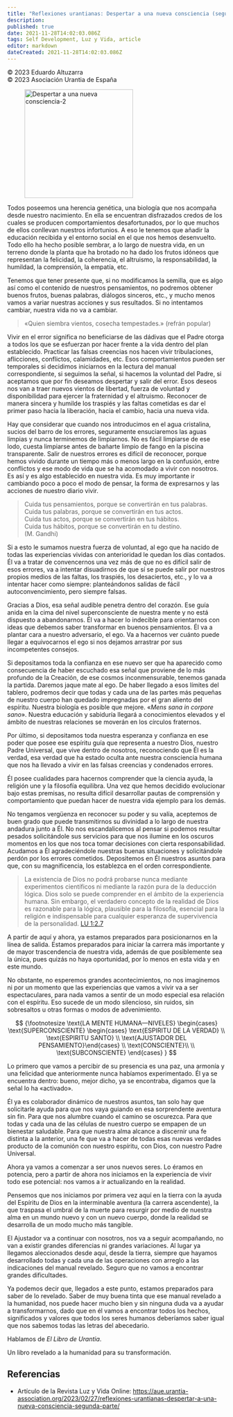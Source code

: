 ```yaml
---
title: "Reflexiones urantianas: Despertar a una nueva consciencia (segunda parte)"
description: 
published: true
date: 2021-11-28T14:02:03.086Z
tags: Self Development, Luz y Vida, article
editor: markdown
dateCreated: 2021-11-28T14:02:03.086Z
---
```


<p class="v-card v-sheet theme--light grey lighten-3 px-2">© 2023 Eduardo Altuzarra<br>© 2023 Asociación Urantia de España</p>

<figure id="Figure_1" class="image urantiapedia image-style-align-left">
<img src="../../../output/wikijs/image/article/Luz_y_Vida/LyV_2023_03/De-la-materia-al-espiritu.png" alt="Despertar a una nueva consciencia-2" width="250">
</figure>

Todos poseemos una herencia genética, una biología que nos acompaña desde nuestro nacimiento. En ella se encuentran disfrazados credos de los cuales se producen comportamientos desafortunados, por lo que muchos de ellos conllevan nuestros infortunios. A eso le tenemos que añadir la educación recibida y el entorno social en el que nos hemos desenvuelto. Todo ello ha hecho posible sembrar, a lo largo de nuestra vida, en un terreno donde la planta que ha brotado no ha dado los frutos idóneos que representan la felicidad, la coherencia, el altruismo, la responsabilidad, la humildad, la comprensión, la empatía, etc.

Tenemos que tener presente que, si no modificamos la semilla, que es algo así como el contenido de nuestros pensamientos, no podremos obtener buenos frutos, buenas palabras, diálogos sinceros, etc., y mucho menos vamos a variar nuestras acciones y sus resultados. Si no intentamos cambiar, nuestra vida no va a cambiar.

> «Quien siembra vientos, cosecha tempestades.» (refrán popular)

Vivir en el error significa no beneficiarse de las dádivas que el Padre otorga a todos los que se esfuerzan por hacer frente a la vida dentro del plan establecido. Practicar las falsas creencias nos hacen vivir tribulaciones, aflicciones, conflictos, calamidades, etc. Esos comportamientos pueden ser temporales si decidimos iniciarnos en la lectura del manual correspondiente, si seguimos la señal, si hacemos la voluntad del Padre, si aceptamos que por fin deseamos despertar y salir del error. Esos deseos nos van a traer nuevos vientos de libertad, fuerza de voluntad y disponibilidad para ejercer la fraternidad y el altruismo. Reconocer de manera sincera y humilde los traspiés y las faltas cometidas es dar el primer paso hacia la liberación, hacia el cambio, hacia una nueva vida.

Hay que considerar que cuando nos introducimos en el agua cristalina, sucios del barro de los errores, seguramente ensuciaremos las aguas limpias y nunca terminemos de limpiarnos. No es fácil limpiarse de ese lodo, cuesta limpiarse antes de bañarte limpio de fango en la piscina transparente. Salir de nuestros errores es difícil de reconocer, porque hemos vivido durante un tiempo más o menos largo en la confusión, entre conflictos y ese modo de vida que se ha acomodado a vivir con nosotros. Es así y es algo establecido en nuestra vida. Es muy importante ir cambiando poco a poco el modo de pensar, la forma de expresarnos y las acciones de nuestro diario vivir.

> Cuida tus pensamientos, porque se convertirán en tus palabras.  
> Cuida tus palabras, porque se convertirán en tus actos.  
> Cuida tus actos, porque se convertirán en tus hábitos.  
> Cuida tus hábitos, porque se convertirán en tu destino.  
> (M. Gandhi)

Si a esto le sumamos nuestra fuerza de voluntad, al ego que ha nacido de todas las experiencias vividas con anterioridad le quedan los días contados. Él va a tratar de convencernos una vez más de que no es difícil salir de esos errores, va a intentar disuadirnos de que sí se puede salir por nuestros propios medios de las faltas, los traspiés, los desaciertos, etc., y lo va a intentar hacer como siempre: planteándonos salidas de fácil autoconvencimiento, pero siempre falsas.

Gracias a Dios, esa señal audible penetra dentro del corazón. Ese guía anida en la cima del nivel superconsciente de nuestra mente y no está dispuesto a abandonarnos. Él va a hacer lo indecible para orientarnos con ideas que debemos saber transformar en buenos pensamientos. Él va a plantar cara a nuestro adversario, el ego. Va a hacernos ver cuánto puede llegar a equivocarnos el ego si nos dejamos arrastrar por sus incompetentes consejos.

Si depositamos toda la confianza en ese nuevo ser que ha aparecido como consecuencia de haber escuchado esa señal que proviene de lo más profundo de la Creación, de ese cosmos inconmensurable, tenemos ganada la partida. Daremos jaque mate al ego. De haber llegado a esos límites del tablero, podremos decir que todas y cada una de las partes más pequeñas de nuestro cuerpo han quedado impregnadas por el gran aliento del espíritu. Nuestra biología es posible que mejore. «_Mens sana in corpore sano_». Nuestra educación y sabiduría llegará a conocimientos elevados y el ámbito de nuestras relaciones se moverán en los círculos fraternos.

Por último, si depositamos toda nuestra esperanza y confianza en ese poder que posee ese espíritu guía que representa a nuestro Dios, nuestro Padre Universal, que vive dentro de nosotros, reconociendo que Él es la verdad, esa verdad que ha estado oculta ante nuestra consciencia humana que nos ha llevado a vivir en las falsas creencias y condenados errores.

Él posee cualidades para hacernos comprender que la ciencia ayuda, la religión une y la filosofía equilibra. Una vez que hemos decidido evolucionar bajo estas premisas, no resulta difícil desarrollar pautas de comprensión y comportamiento que puedan hacer de nuestra vida ejemplo para los demás.

No tengamos vergüenza en reconocer su poder y su valía, aceptemos de buen grado que puede transmitirnos su divinidad a lo largo de nuestra andadura junto a Él. No nos escandalicemos al pensar si podemos resultar pesados solicitándole sus servicios para que nos ilumine en los oscuros momentos en los que nos toca tomar decisiones con cierta responsabilidad. Acudamos a Él agradeciéndole nuestras buenas situaciones y solicitándole perdón por los errores cometidos. Depositemos en Él nuestros asuntos para que, con su magnificencia, los establezca en el orden correspondiente.

> La existencia de Dios no podrá probarse nunca mediante experimentos científicos ni mediante la razón pura de la deducción lógica. Dios solo se puede comprender en el ámbito de la experiencia humana. Sin embargo, el verdadero concepto de la realidad de Dios es razonable para la lógica, plausible para la filosofía, esencial para la religión e indispensable para cualquier esperanza de supervivencia de la personalidad. [LU 1:2.7](/es/The_Urantia_Book/1#p2_7)

A partir de aquí y ahora, ya estamos preparados para posicionarnos en la línea de salida. Estamos preparados para iniciar la carrera más importante y de mayor trascendencia de nuestra vida, además de que posiblemente sea la única, pues quizás no haya oportunidad, por lo menos en esta vida y en este mundo.

No obstante, no esperemos grandes acontecimientos, no nos imaginemos ni por un momento que las experiencias que vamos a vivir va a ser espectaculares, para nada vamos a sentir de un modo especial esa relación con el espíritu. Eso sucede de un modo silencioso, sin ruidos, sin sobresaltos u otras formas o modos de advenimiento.

$$
{\footnotesize
\text{LA MENTE HUMANA—NIVELES} 
\begin{cases}
\text{SUPERCONSCIENTE} \begin{cases} \text{ESPIRITU DE LA VERDAD} \\ \text{ESPIRITU SANTO} \\ \text{AJUSTADOR DEL PENSAMIENTO}\end{cases} \\
\text{CONSCIENTE}\\ \\
\text{SUBCONSCIENTE}
\end{cases}
}
$$

Lo primero que vamos a percibir de su presencia es una paz, una armonía y una felicidad que anteriormente nunca habíamos experimentado. Él ya se encuentra dentro: bueno, mejor dicho, ya se encontraba, digamos que la señal lo ha «activado».

Él ya es colaborador dinámico de nuestros asuntos, tan solo hay que solicitarle ayuda para que nos vaya guiando en esa sorprendente aventura sin fin. Para que nos alumbre cuando el camino se oscurezca. Para que todas y cada una de las células de nuestro cuerpo se empapen de un bienestar saludable. Para que nuestra alma alcance a discernir una fe distinta a la anterior, una fe que va a hacer de todas esas nuevas verdades producto de la comunión con nuestro espíritu, con Dios, con nuestro Padre Universal.

Ahora ya vamos a comenzar a ser unos nuevos seres. Lo éramos en potencia, pero a partir de ahora nos iniciamos en la experiencia de vivir todo ese potencial: nos vamos a ir actualizando en la realidad.

Pensemos que nos iniciamos por primera vez aquí en la tierra con la ayuda del Espíritu de Dios en la interminable aventura (la carrera ascendente), la que traspasa el umbral de la muerte para resurgir por medio de nuestra alma en un mundo nuevo y con un nuevo cuerpo, donde la realidad se desarrolla de un modo mucho más tangible.

El Ajustador va a continuar con nosotros, nos va a seguir acompañando, no van a existir grandes diferencias ni grandes variaciones. Al lugar ya llegamos aleccionados desde aquí, desde la tierra, siempre que hayamos desarrollado todas y cada una de las operaciones con arreglo a las indicaciones del manual revelado. Seguro que no vamos a encontrar grandes dificultades.

Ya podemos decir que, llegados a este punto, estamos preparados para saber de lo revelado. Saber de muy buena tinta que ese manual revelado a la humanidad, nos puede hacer mucho bien y sin ninguna duda va a ayudar a transformarnos, dado que en él vamos a encontrar todos los hechos, significados y valores que todos los seres humanos deberíamos saber igual que nos sabemos todas las letras del abecedario.

Hablamos de _El Libro de Urantia_.

Un libro revelado a la humanidad para su transformación.

## Referencias

- Artículo de la Revista Luz y Vida Online: https://aue.urantia-association.org/2023/02/27/reflexiones-urantianas-despertar-a-una-nueva-consciencia-segunda-parte/